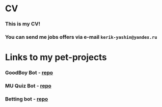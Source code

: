 # CV
### This is my CV!
### You can send me jobs offers via e-mail ```kerik-yashin@yandex.ru```
# Links to my pet-projects
### GoodBoy Bot - [repo](https://github.com/KirillYashin/GoodBoyBot)
### MU Quiz Bot - [repo](https://github.com/KirillYashin/MU_Quiz_TGBot)
### Betting bot - [repo](https://github.com/KirillYashin/betting_tg_bot)
